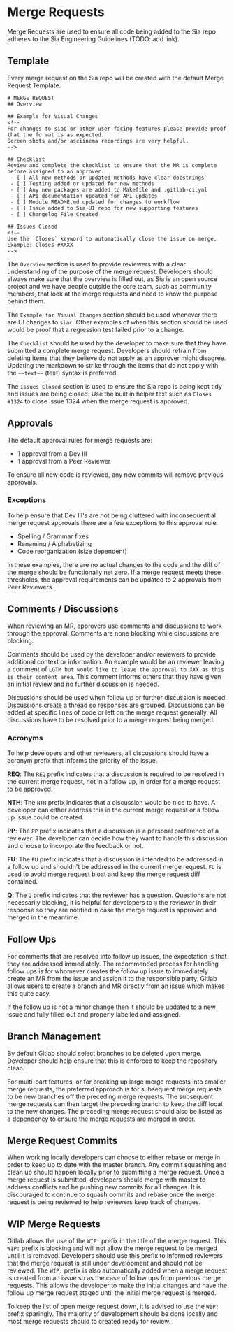 # Merge Requests
Merge Requests are used to ensure all code being added to the Sia repo adheres
to the Sia Engineering Guidelines (TODO: add link).

## Template
Every merge request on the Sia repo will be created with the default Merge
Request Template.
```
# MERGE REQUEST
## Overview

## Example for Visual Changes
<!--
For changes to siac or other user facing features please provide proof that the format is as expected.  
Screen shots and/or asciinema recordings are very helpful.
-->

## Checklist
Review and complete the checklist to ensure that the MR is complete before assigned to an approver.
 - [ ] All new methods or updated methods have clear docstrings
 - [ ] Testing added or updated for new methods
 - [ ] Any new packages are added to Makefile and .gitlab-ci.yml
 - [ ] API documentation updated for API updates
 - [ ] Module README.md updated for changes to workflow
 - [ ] Issue added to Sia-UI repo for new supporting features
 - [ ] Changelog File Created

## Issues Closed
<!--
Use the `Closes` keyword to automatically close the issue on merge.  
Example: Closes #XXXX  
-->

```
The `Overview` section is used to provide reviewers with a clear understanding
of the purpose of the merge request. Developers should always make sure that the
overview is filled out, as Sia is an open source project and we have people
outside the core team, such as community members, that look at the merge
requests and need to know the purpose behind them.

The `Example for Visual Changes` section should be used whenever there are UI
changes to `siac`. Other examples of when this section should be used would be
proof that a regression test failed prior to a change.

The `Checklist` should be used by the developer to make sure that they have
submitted a complete merge request. Developers should refrain from deleting
items that they believe do not apply as an approver might disagree. Updating the
markdown to strike through the items that do not apply with the `~~text~~`
(~~text~~) syntax is preferred. 

The `Issues Closed` section is used to ensure the Sia repo is being kept tidy
and issues are being closed. Use the built in helper text such as `Closes #1324`
to close issue 1324 when the merge request is approved.

## Approvals
The default approval rules for merge requests are:
 - 1 approval from a Dev III
 - 1 approval from a Peer Reviewer

To ensure all new code is reviewed, any new commits will remove previous
approvals.

### Exceptions
To help ensure that Dev III's are not being cluttered with inconsequential merge
request approvals there are a few exceptions to this approval rule.
 - Spelling / Grammar fixes
 - Renaming / Alphabetizing
 - Code reorganization (size dependent)

In these examples, there are no actual changes to the code and the diff of the
merge should be functionally net zero. If a merge request meets these
thresholds, the approval requirements can be updated to 2 approvals from Peer
Reviewers. 

## Comments / Discussions
When reviewing an MR, approvers use comments and discussions to work through the
approval. Comments are none blocking while discussions are blocking. 

Comments should be used by the developer and/or reviewers to provide additional
context or information. An example would be an reviewer leaving a comment of
`LGTM but would like to leave the approval to XXX as this is their content
area`. This comment informs others that they have given an initial review and no
further discussion is needed.

Discussions should be used when follow up or further discussion is needed.
Discussions create a thread so responses are grouped. Discussions can be added
at specific lines of code or left on the merge request generally. All
discussions have to be resolved prior to a merge request being merged.

### Acronyms
To help developers and other reviewers, all discussions should have a acronym
prefix that informs the priority of the issue.

**REQ**: The `REQ` prefix indicates that a discussion is required to be resolved
in the current merge request, not in a follow up, in order for a merge request
to be approved.

**NTH**: The `NTH` prefix indicates that a discussion would be nice to have. A
developer can either address this in the current merge request or a follow up
issue could be created.

**PP**: The `PP` prefix indicates that a discussion is a personal preference of
a reviewer. The developer can decide how they want to handle this discussion and
choose to incorporate the feedback or not.

**FU**: The `FU` prefix indicates that a discussion is intended to be addressed
in a follow up and shouldn't be addressed in the current merge request. `FU` is
used to avoid merge request bloat and keep the merge request diff contained.

**Q**: The `Q` prefix indicates that the reviewer has a question. Questions are
not necessarily blocking, it is helpful for developers to `@` the reviewer in
their response so they are notified in case the merge request is approved and
merged in the meantime.

## Follow Ups
For comments that are resolved into follow up issues, the expectation is that
they are addressed immediately. The recommended process for handling follow ups
is for whomever creates the follow up issue to immediately create an MR from the
issue and assign it to the responsible party. Gitlab allows users to create a
branch and MR directly from an issue which makes this quite easy.

If the follow up is not a minor change then it should be updated to a new issue
and fully filled out and properly labelled and assigned.

## Branch Management
By default Gitlab should select branches to be deleted upon merge. Developer
should help ensure that this is enforced to keep the repository clean.

For multi-part features, or for breaking up large merge requests into smaller
merge requests, the preferred approach is for subsequent merge requests to be
new branches off the preceding merge requests. The subsequent merge requests can
then target the preceding branch to keep the diff local to the new changes. The
preceding merge request should also be listed as a dependency to ensure the
merge requests are merged in order.

## Merge Request Commits
When working locally developers can choose to either rebase or merge in order to
keep up to date with the master branch. Any commit squashing and clean up should
happen locally prior to submitting a merge request. Once a merge request is
submitted, developers should merge with master to address conflicts and be
pushing new commits for all changes. It is discouraged to continue to squash
commits and rebase once the merge request is being reviewed to help reviewers
keep track of changes.

## WIP Merge Requests 
Gitlab allows the use of the `WIP:` prefix in the title of the merge request.
This `WIP:` prefix is blocking and will not allow the merge request to be merged
until it is removed. Developers should use this prefix to informed reviewers
that the merge request is still under development and should not be reviewed.
The `WIP:` prefix is also automatically added when a merge request is created
from an issue so as the case of follow ups from previous merge requests. This
allows the developer to make the initial changes and have the follow up merge
request staged until the initial merge request is merged.

To keep the list of open merge request down, it is advised to use the `WIP:`
prefix sparingly. The majority of development should be done locally and most
merge requests should to created ready for review.
